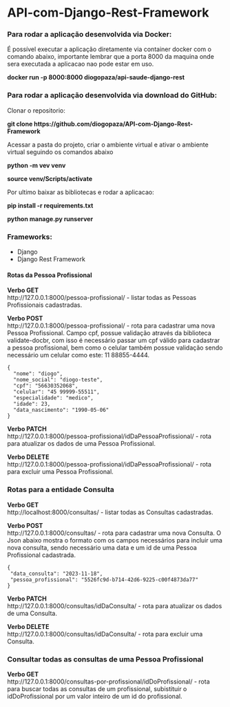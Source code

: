 # API-com-Django-Rest-Framework

<h3>Para rodar a aplicação desenvolvida via Docker:</h3>
<p>É possível executar a aplicação diretamente via container docker com o comando abaixo, importante lembrar que a porta 8000 da maquina onde sera executada a aplicacao nao pode estar em uso.</p>
<p><strong>docker run -p 8000:8000 diogopaza/api-saude-django-rest</strong></p>

<h3>Para rodar a aplicação desenvolvida via download do GitHub:</h3>
<p>Clonar o repositorio:</p>
<p><strong>git clone https://github.com/diogopaza/API-com-Django-Rest-Framework</strong></p>
<p>Acessar a pasta do projeto, criar o ambiente virtual e ativar o ambiente virtual seguindo os comandos abaixo</p>
<p><strong>python -m vev venv</strong></p>
<p><strong> source venv/Scripts/activate</strong></p>
<p>Por ultimo baixar as bibliotecas e rodar a aplicacao:</p>
<p><strong>pip install -r requirements.txt</strong></p>
<p><strong>python manage.py runserver</strong></p>

<h3>Frameworks:</h3>
<ul>
  <li>Django</li>
  <li>Django Rest Framework</li>
</ul>
 <h4>Rotas da Pessoa Profissional</h4>
 <p><strong>Verbo GET</strong> <br>
   http://127.0.0.1:8000/pessoa-profissional/ - listar todas as Pessoas Profissionais cadastradas.</p>
   <p><strong>Verbo POST</strong> <br>
   http://127.0.0.1:8000/pessoa-profissional/ - rota para cadastrar uma nova Pessoa Profissional. Campo cpf, possue validação através da biblioteca validate-docbr, com isso é necessário passar um cpf válido para cadastrar a pessoa profissional, bem como o celular também possue validação sendo necessário um celular como este: 11 88855-4444.</p>
  
  
    {
      "nome": "diogo",
      "nome_social": "diogo-teste",
      "cpf": "56630352068",
      "celular": "45 99999-55511",
      "especialidade": "medico",
      "idade": 23,
      "data_nascimento": "1990-05-06"
    }

  <p><strong>Verbo PATCH</strong> <br>
   http://127.0.0.1:8000/pessoa-profissional/idDaPessoaProfissional/ -  rota para atualizar os dados de uma  Pessoa Profissional. </p>
   <p><strong>Verbo DELETE</strong> <br>
   http://127.0.0.1:8000/pessoa-profissional/idDaPessoaProfissional/ - rota para excluir uma  Pessoa Profissional. </p>

   <h3>Rotas para a entidade Consulta</h3>
  <p><strong>Verbo GET</strong> <br>
   http://localhost:8000/consultas/ - listar todas as Consultas cadastradas.</p>
    <p><strong>Verbo POST</strong> <br>
   http://127.0.0.1:8000/consultas/ - rota para cadastrar uma nova Consulta. O Json abaixo mostra o formato com os campos necessários para incluir uma nova consulta, sendo necessário uma data e um id de uma Pessoa Profissional cadastrada.</p>

   ```
  {
    "data_consulta": "2023-11-18",
    "pessoa_profissional": "5526fc9d-b714-42d6-9225-c00f4873da77"
  }
 ```

<p><strong>Verbo PATCH</strong> <br>
   http://127.0.0.1:8000/consultas/idDaConsulta/ - rota para atualizar os dados de uma Consulta. </p>
   <p><strong>Verbo DELETE</strong> <br>
   http://127.0.0.1:8000/consultas/idDaConsulta/ - rota para excluir uma Consulta. </p>

   <h3>Consultar todas as consultas de uma Pessoa Profissional</h3>
   <p><strong>Verbo GET</strong> <br>
   http://127.0.0.1:8000/consultas-por-profissional/idDoProfissional/ - rota para buscar todas as consultas de um profissional, subistituir o idDoProfissional por um valor inteiro de um id do profissional.</p>
   
  
 


